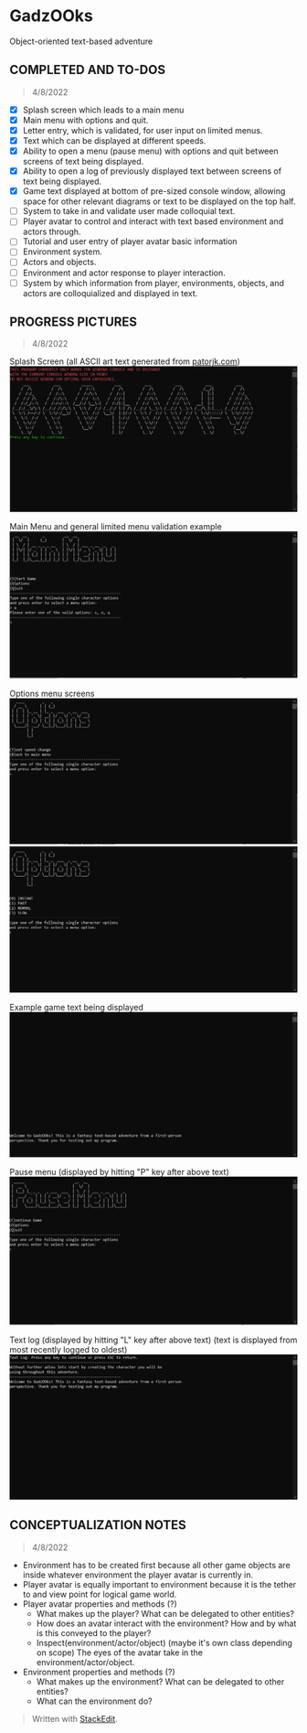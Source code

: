 

# GadzOOks
Object-oriented text-based adventure

## COMPLETED AND TO-DOS
> 4/8/2022
 - [X] Splash screen which leads to a main menu
 - [X] Main menu with options and quit.
 - [X] Letter entry, which is validated, for user input on limited menus.
 - [X] Text which can be displayed at different speeds.
 - [X] Ability to open a menu (pause menu) with options and quit between screens of text being displayed.
 - [X] Ability to open a log of previously displayed text between screens of text being displayed.
 - [X] Game text displayed at bottom of pre-sized console window, allowing space for other relevant diagrams or text to be displayed on the top half.
 - [ ] System to take in and validate user made colloquial text.
 - [ ] Player avatar to control and interact with text based environment and actors through.
 - [ ] Tutorial and user entry of player avatar basic information
 - [ ] Environment system.
 - [ ] Actors and objects.
 - [ ] Environment and actor response to player interaction.
 - [ ] System by which information from player, environments, objects, and actors are colloquialized and displayed in text.

## PROGRESS PICTURES

>4/8/2022

Splash Screen (all ASCII art text generated from [patorjk.com](https://patorjk.com/software/taag/#p=display&f=Big&t=))
![Splash Screen](/Images/SplashScreen.png)

Main Menu and general limited menu validation example
![Main Menu](/Images/MainMenu.png)

Options menu screens
![Main Options Menu](/Images/MainOptionsMenu.png)
![Text Speed Options Menu](/Images/TextSpeedOptionsMenu.png)

Example game text being displayed
![Game Text](/Images/GameText.png)

Pause menu (displayed by hitting "P" key after above text)
![Pause Menu](/Images/PauseMenu.png)

Text log (displayed by hitting "L" key after above text)
(text is displayed from most recently logged to oldest)
![Text Log](/Images/TextLog.png)

## CONCEPTUALIZATION NOTES

>4/8/2022

 - Environment has to be created first because all other game objects are inside whatever environment the player avatar is currently in.
 - Player avatar is equally important to environment because it is the tether to and view point for logical game world.
 - Player avatar properties and methods (?)
	 - What makes up the player? What can be delegated to other entities?
	 - How does an avatar interact with the environment? How and by what is this conveyed to the player?
	 - Inspect(environment/actor/object) (maybe it's own class depending on scope) The eyes of the avatar take in the environment/actor/object.
 - Environment properties and methods (?)
	 - What makes up the environment? What can be delegated to other entities?
	 - What can the environment do?

> Written with [StackEdit](https://stackedit.io/).
